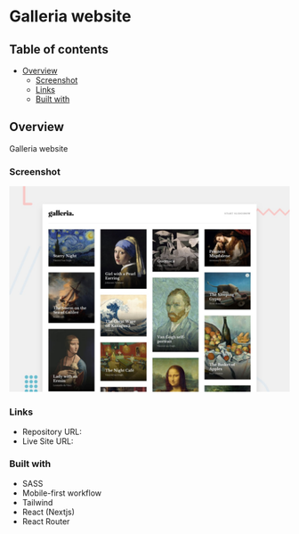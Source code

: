 # Galleria website

## Table of contents

- [Overview](#overview)
  - [Screenshot](#screenshot)
  - [Links](#links)
  - [Built with](#built-with)

## Overview

Galleria website

### Screenshot

![](./public/preview.jpg)

### Links

- Repository URL: 
- Live Site URL: 

### Built with

- SASS
- Mobile-first workflow
- Tailwind
- React (Nextjs)
- React Router
